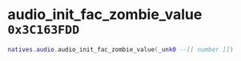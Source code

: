 # audio_init_fac_zombie_value `0x3C163FDD`

```lua
natives.audio.audio_init_fac_zombie_value(_unk0 --[[ number ]])
```